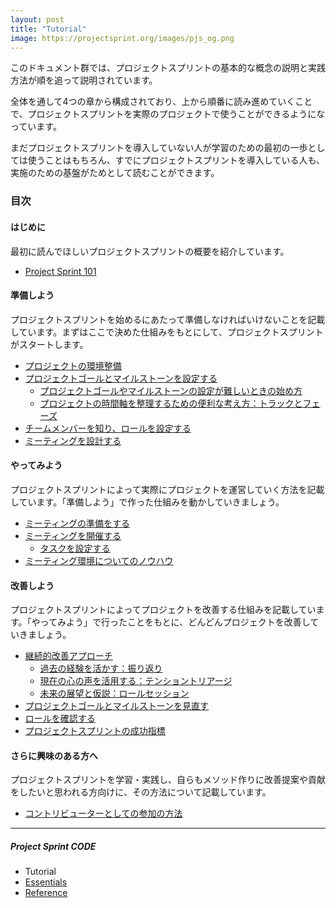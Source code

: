 ```yaml
---
layout: post
title: "Tutorial"
image: https://projectsprint.org/images/pjs_og.png
---
```


このドキュメント群では、プロジェクトスプリントの基本的な概念の説明と実践方法が順を追って説明されています。

全体を通して4つの章から構成されており、上から順番に読み進めていくことで、プロジェクトスプリントを実際のプロジェクトで使うことができるようになっています。

まだプロジェクトスプリントを導入していない人が学習のための最初の一歩としては使うことはもちろん、すでにプロジェクトスプリントを導入している人も、実施のための基盤がためとして読むことができます。

### 目次

#### はじめに
最初に読んでほしいプロジェクトスプリントの概要を紹介しています。

  - [Project Sprint 101](section1-1.md)

#### 準備しよう
プロジェクトスプリントを始めるにあたって準備しなければいけないことを記載しています。まずはここで決めた仕組みをもとにして、プロジェクトスプリントがスタートします。

- [プロジェクトの環境整備](section2-0.md)
- [プロジェクトゴールとマイルストーンを設定する](section2-1.md)
  - [プロジェクトゴールやマイルストーンの設定が難しいときの始め方](section2-1-1.md)
  - [プロジェクトの時間軸を整理するための便利な考え方：トラックとフェーズ](section2-1-2.md)
- [チームメンバーを知り、ロールを設定する](section2-2.md)
- [ミーティングを設計する](section2-3.md)

#### やってみよう
プロジェクトスプリントによって実際にプロジェクトを運営していく方法を記載しています。「準備しよう」で作った仕組みを動かしていきましょう。

- [ミーティングの準備をする](section3-1.md)
- [ミーティングを開催する](section3-2.md)
  - [タスクを設定する](section3-2-1.md)
- [ミーティング環境についてのノウハウ](section3-3.md)

#### 改善しよう
プロジェクトスプリントによってプロジェクトを改善する仕組みを記載しています。「やってみよう」で行ったことをもとに、どんどんプロジェクトを改善していきましょう。

- [継続的改善アプローチ](section4-1.md)
  - [過去の経験を活かす：振り返り](section4-1-1.md)
  - [現在の心の声を活用する：テンショントリアージ](section4-1-2.md)
  - [未来の展望と仮説：ロールセッション](section4-1-3.md)
- [プロジェクトゴールとマイルストーンを見直す](section4-2.md)
- [ロールを確認する](section4-3.md)
- [プロジェクトスプリントの成功指標](section4-4.md)

#### さらに興味のある方へ
プロジェクトスプリントを学習・実践し、自らもメソッド作りに改善提案や貢献をしたいと思われる方向けに、その方法について記載しています。

- [コントリビューターとしての参加の方法](/contributing.md)

---

##### Project Sprint CODE
- Tutorial
- [Essentials](../essentials.md)
- [Reference](../reference.md)

